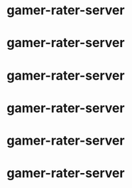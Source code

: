 # gamer-rater-server
# gamer-rater-server
# gamer-rater-server
# gamer-rater-server
# gamer-rater-server
# gamer-rater-server
